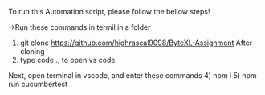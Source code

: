 To run this Automation script, please follow the bellow steps!


->Run these commands in termil in a folder

1) git clone https://github.com/highrascal9098/ByteXL-Assignment
   After cloning
2) type code ., to open vs code

  Next, open terminal in vscode, and enter these commands
4) npm i
5) npm run cucumbertest
